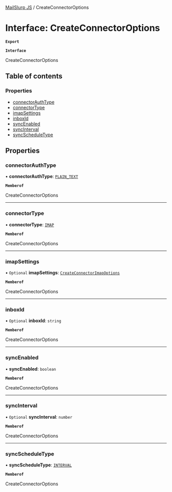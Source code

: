 [MailSlurp JS](../README.md) / CreateConnectorOptions

# Interface: CreateConnectorOptions

**`Export`**

**`Interface`**

CreateConnectorOptions

## Table of contents

### Properties

- [connectorAuthType](CreateConnectorOptions.md#connectorauthtype)
- [connectorType](CreateConnectorOptions.md#connectortype)
- [imapSettings](CreateConnectorOptions.md#imapsettings)
- [inboxId](CreateConnectorOptions.md#inboxid)
- [syncEnabled](CreateConnectorOptions.md#syncenabled)
- [syncInterval](CreateConnectorOptions.md#syncinterval)
- [syncScheduleType](CreateConnectorOptions.md#syncscheduletype)

## Properties

### connectorAuthType

• **connectorAuthType**: [`PLAIN_TEXT`](../enums/CreateConnectorOptionsConnectorAuthTypeEnum.md#plain_text)

**`Memberof`**

CreateConnectorOptions

___

### connectorType

• **connectorType**: [`IMAP`](../enums/CreateConnectorOptionsConnectorTypeEnum.md#imap)

**`Memberof`**

CreateConnectorOptions

___

### imapSettings

• `Optional` **imapSettings**: [`CreateConnectorImapOptions`](CreateConnectorImapOptions.md)

**`Memberof`**

CreateConnectorOptions

___

### inboxId

• `Optional` **inboxId**: `string`

**`Memberof`**

CreateConnectorOptions

___

### syncEnabled

• **syncEnabled**: `boolean`

**`Memberof`**

CreateConnectorOptions

___

### syncInterval

• `Optional` **syncInterval**: `number`

**`Memberof`**

CreateConnectorOptions

___

### syncScheduleType

• **syncScheduleType**: [`INTERVAL`](../enums/CreateConnectorOptionsSyncScheduleTypeEnum.md#interval)

**`Memberof`**

CreateConnectorOptions
